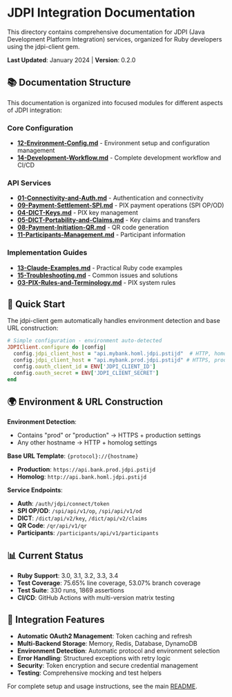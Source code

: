 # JDPI Integration Documentation

This directory contains comprehensive documentation for JDPI (Java Development Platform Integration) services, organized for Ruby developers using the jdpi-client gem.

**Last Updated**: January 2024 | **Version**: 0.2.0

## 📚 Documentation Structure

This documentation is organized into focused modules for different aspects of JDPI integration:

### Core Configuration
- **[12-Environment-Config.md](12-Environment-Config.md)** - Environment setup and configuration management
- **[14-Development-Workflow.md](14-Development-Workflow.md)** - Complete development workflow and CI/CD

### API Services
- **[01-Connectivity-and-Auth.md](01-Connectivity-and-Auth.md)** - Authentication and connectivity
- **[09-Payment-Settlement-SPI.md](09-Payment-Settlement-SPI.md)** - PIX payment operations (SPI OP/OD)
- **[04-DICT-Keys.md](04-DICT-Keys.md)** - PIX key management
- **[05-DICT-Portability-and-Claims.md](05-DICT-Portability-and-Claims.md)** - Key claims and transfers
- **[08-Payment-Initiation-QR.md](08-Payment-Initiation-QR.md)** - QR code generation
- **[11-Participants-Management.md](11-Participants-Management.md)** - Participant information

### Implementation Guides
- **[13-Claude-Examples.md](13-Claude-Examples.md)** - Practical Ruby code examples
- **[15-Troubleshooting.md](15-Troubleshooting.md)** - Common issues and solutions
- **[03-PIX-Rules-and-Terminology.md](03-PIX-Rules-and-Terminology.md)** - PIX system rules

## 🚀 Quick Start

The jdpi-client gem automatically handles environment detection and base URL construction:

```ruby
# Simple configuration - environment auto-detected
JDPIClient.configure do |config|
  config.jdpi_client_host = "api.mybank.homl.jdpi.pstijd"  # HTTP, homolog
  config.jdpi_client_host = "api.mybank.prod.jdpi.pstijd" # HTTPS, production
  config.oauth_client_id = ENV['JDPI_CLIENT_ID']
  config.oauth_secret = ENV['JDPI_CLIENT_SECRET']
end
```

## 🌍 Environment & URL Construction

**Environment Detection**:
- Contains "prod" or "production" → HTTPS + production settings
- Any other hostname → HTTP + homolog settings

**Base URL Template**: `{protocol}://{hostname}`
- **Production**: `https://api.bank.prod.jdpi.pstijd`
- **Homolog**: `http://api.bank.homl.jdpi.pstijd`

**Service Endpoints**:
- **Auth**: `/auth/jdpi/connect/token`
- **SPI OP/OD**: `/spi/api/v1/op`, `/spi/api/v1/od`
- **DICT**: `/dict/api/v2/key`, `/dict/api/v2/claims`
- **QR Code**: `/qr/api/v1/qr`
- **Participants**: `/participants/api/v1/participants`

## 📊 Current Status

- **Ruby Support**: 3.0, 3.1, 3.2, 3.3, 3.4
- **Test Coverage**: 75.65% line coverage, 53.07% branch coverage
- **Test Suite**: 330 runs, 1869 assertions
- **CI/CD**: GitHub Actions with multi-version matrix testing

## 🔧 Integration Features

- **Automatic OAuth2 Management**: Token caching and refresh
- **Multi-Backend Storage**: Memory, Redis, Database, DynamoDB
- **Environment Detection**: Automatic protocol and environment selection
- **Error Handling**: Structured exceptions with retry logic
- **Security**: Token encryption and secure credential management
- **Testing**: Comprehensive mocking and test helpers

For complete setup and usage instructions, see the main [README](../README.md).
